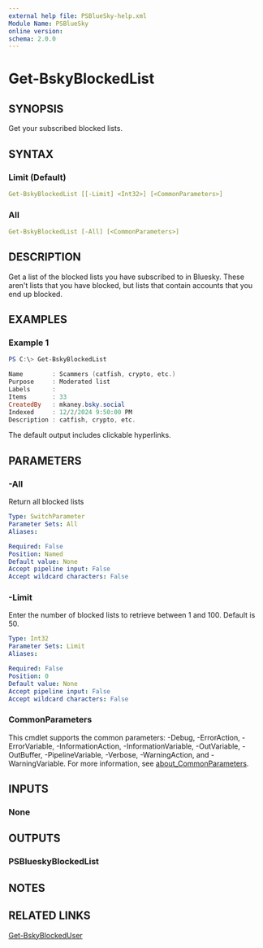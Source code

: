```yaml
---
external help file: PSBlueSky-help.xml
Module Name: PSBlueSky
online version:
schema: 2.0.0
---
```


# Get-BskyBlockedList

## SYNOPSIS

Get your subscribed blocked lists.

## SYNTAX

### Limit (Default)

```yaml
Get-BskyBlockedList [[-Limit] <Int32>] [<CommonParameters>]
```

### All

```yaml
Get-BskyBlockedList [-All] [<CommonParameters>]
```

## DESCRIPTION

Get a list of the blocked lists you have subscribed to in Bluesky. These aren't lists that you have blocked, but lists that contain accounts that you end up blocked.

## EXAMPLES

### Example 1

```powershell
PS C:\> Get-BskyBlockedList

Name        : Scammers (catfish, crypto, etc.)
Purpose     : Moderated list
Labels      :
Items       : 33
CreatedBy   : mkaney.bsky.social
Indexed     : 12/2/2024 9:50:00 PM
Description : catfish, crypto, etc.
```

The default output includes clickable hyperlinks.

## PARAMETERS

### -All

Return all blocked lists

```yaml
Type: SwitchParameter
Parameter Sets: All
Aliases:

Required: False
Position: Named
Default value: None
Accept pipeline input: False
Accept wildcard characters: False
```

### -Limit

Enter the number of blocked lists to retrieve between 1 and 100.
Default is 50.

```yaml
Type: Int32
Parameter Sets: Limit
Aliases:

Required: False
Position: 0
Default value: None
Accept pipeline input: False
Accept wildcard characters: False
```

### CommonParameters
This cmdlet supports the common parameters: -Debug, -ErrorAction, -ErrorVariable, -InformationAction, -InformationVariable, -OutVariable, -OutBuffer, -PipelineVariable, -Verbose, -WarningAction, and -WarningVariable. For more information, see [about_CommonParameters](http://go.microsoft.com/fwlink/?LinkID=113216).

## INPUTS

### None

## OUTPUTS

### PSBlueskyBlockedList

## NOTES

## RELATED LINKS

[Get-BskyBlockedUser](Get-BskyBlockedUser.md)

